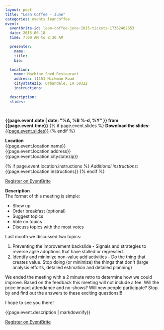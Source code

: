 ```yaml
---
layout: post
title: "Lean Coffee - June"
categories: events leancoffee
event:
  eventbrite-id: lean-coffee-june-2015-tickets-17362482653 
  date: 2015-06-18
  time: 7:00 AM to 8:30 AM

  presenter:
    name: 
    title: 
    bio: 

  location:
    name: Machine Shed Restaurant 
    address: 11151 Hickman Road
    citystatezip: Urbandale, IA 50322
    instructions: 

  description: 
  slides: 

---
```

**{{page.event.date | date: "%A, %B %-d, %Y" }} from
 {{page.event.time}}**
{% if page.event.slides %}
  **Download the slides:**
  [{{page.event.slides}}](p/{{page.event.slides}})
{% endif %}

**Location**  
{{page.event.location.name}}  
{{page.event.location.address}}  
{{page.event.location.citystatezip}}  

{% if page.event.location.instructions %}
  *Additional instructions*: 
  {{page.event.location.instructions}}
{% endif %}

<a class="btn" title="EventBrite Registration" href="http://www.eventbrite.com/e/{{page.event.eventbrite-id}}" target="_blank">Register on EventBrite</a>

**Description**  
 The format of this meeting is simple:

  - Show up
  - Order breakfast (optional)
  - Suggest topics
  - Vote on topics
  - Discuss topics with the most votes

Last month we discussed two topics:
  1. Preventing the improvement backslide - Signals and strategies to reverse agile adoptions that have stalled or regressed. 
  1. Identify and minimize non-value add activities - Do the thing that creates value. Stop doing (or minimize) the things that don't (large analysis efforts, detailed estimation and detailed planning)  
  
We ended the meeting with a 2 minute retro to determine how we could improve. Based on the feedback this meeting will not include a fee. Will the price impact attendance and no-shows? Will new people participate? Stop by and find out the answers to these exciting questions!!!

I hope to see you there!

{{page.event.description | markdownify}}

<a class="btn" title="EventBrite Registration" href="http://www.eventbrite.com/e/{{page.event.eventbrite-id}}" target="_blank">Register on EventBrite</a>
